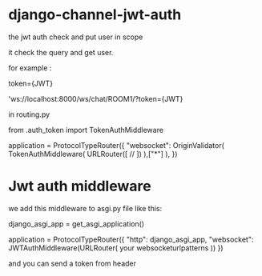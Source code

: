 # django-channel-jwt-auth
the jwt auth check and put user in scope

it check the query and get user.


for example : 

token={JWT}

'ws://localhost:8000/ws/chat/ROOM1/?token={JWT}

in routing.py


from .auth_token import TokenAuthMiddleware

application = ProtocolTypeRouter({
    "websocket": OriginValidator(
        TokenAuthMiddleware(
            URLRouter([
               //
            ])
        ),["*"]
    ),
})


# Jwt auth middleware

 we add this middleware to asgi.py file like this:

 django_asgi_app = get_asgi_application()

 application = ProtocolTypeRouter({
     "http": django_asgi_app,
     "websocket": JWTAuthMiddleware(URLRouter(
         your websocketurlpatterns
     ))
 })

and you can send a token from header 
